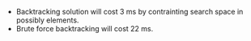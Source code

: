 * Backtracking solution will cost 3 ms by contrainting search space in possibly elements.
* Brute force backtracking will cost 22 ms.

